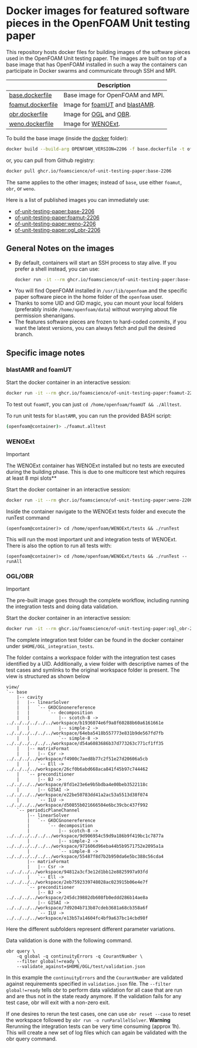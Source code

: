 # Docker images for featured software pieces in the OpenFOAM Unit testing paper

This repository hosts docker files for building images of the software pieces used in the OpenFOAM Unit testing paper.
The images are built on top of a base image that has OpenFOAM installed in such a way the containers can participate
in Docker swarms and communicate through SSH and MPI.

|                                               | Description |
|-----------------------------------------------|-------------|
| [base.dockerfile](docker/base.dockerfile)     | Base image for OpenFOAM and MPI. |
| [foamut.dockerfile](docker/foamut.dockerfile) | Image for [foamUT](https://github.com/FoamScience/foamUT) and [blastAMR](https://github.com/STFS-TUDa/blastAMR).|
| [obr.dockerfile](docker/ogl_obr.dockerfile)   | Image for [OGL](https://github.com/hpsim/OGL) and [OBR](https://github.com/hpsim/OBR). |
| [weno.dockerfile](docker/weno.dockerfile)     | Image for [WENOExt](https://github.com/WENO-OF/WENOEXT). |

To build the base image (inside the [docker](docker) folder):
```bash
docker build --build-arg OPENFOAM_VERSION=2206 -f base.dockerfile -t of-unit-testing-paper:base-2206 .
```
or, you can pull from Github registry:
```bash
docker pull ghcr.io/foamscience/of-unit-testing-paper:base-2206
```
The same applies to the other images; instead of `base`, use either `foamut`, `obr`, or `weno`.

Here is a list of published images you can immediately use:
- [of-unit-testing-paper:base-2206](https://github.com/FoamScience/of-unit-testing-paper/pkgs/container/of-unit-testing-paper/184606004?tag=base-2206)
- [of-unit-testing-paper:foamut-2206](https://github.com/FoamScience/of-unit-testing-paper/pkgs/container/of-unit-testing-paper/192371771?tag=foamut-2206)
- [of-unit-testing-paper:weno-2206](https://github.com/FoamScience/of-unit-testing-paper/pkgs/container/of-unit-testing-paper/184671721?tag=weno-2206)
- [of-unit-testing-paper:ogl_obr-2206](https://github.com/FoamScience/of-unit-testing-paper/pkgs/container/of-unit-testing-paper/185944382?tag=ogl_obr-2206)

## General Notes on the images

- By default, containers will start an SSH process to stay alive. If you prefer a shell instead, you can use:
    ```bash
    docker run -it --rm ghcr.io/foamscience/of-unit-testing-paper:base-2206 bash
    ```
- You will find OpenFOAM installed in `/usr/lib/openfoam` and the specific paper software piece in
  the home folder of the `openfoam` user.
- Thanks to some UID and GID magic, you can mount your local folders (preferably inside `/home/openfoam/data`)
  without worrying about file permission shenanigans.
- The features software pieces are frozen to hard-coded commits, if you want the latest versions, you can always
  fetch and pull the desired branch.

## Specific image notes

### blastAMR and foamUT

Start the docker container in an interactive session:
```bash
docker run -it --rm ghcr.io/foamscience/of-unit-testing-paper:foamut-2206 bash
```
To test out `foamUT`, you can just `cd /home/openfoam/foamUT && ./Alltest`.

To run unit tests for `blastAMR`, you can run the provided BASH script:
```bash
(openfoam@container)> ./foamut.alltest
```

### WENOExt

> [!IMPORTANT]
> The WENOExt container has WENOExt installed but no tests are executed during the building phase.
> This is due to one multicore test which requires at least 8 mpi slots**

Start the docker container in an interactive session:
```bash
docker run -it --rm ghcr.io/foamscience/of-unit-testing-paper:weno-2206 bash
```
Inside the container navigate to the WENOExt tests folder and execute the runTest command
```
(openfoam@container)> cd /home/openfoam/WENOExt/tests && ./runTest
```
This will run the most important unit and integration tests of WENOExt. There is also the option 
to run all tests with: 
```
(openfoam@container)> cd /home/openfoam/WENOExt/tests && ./runTest --runAll
```

### OGL/OBR

> [!IMPORTANT]
> The pre-built image goes through the complete workflow, including running the integration tests and doing data validation.

Start the docker container in an interactive session:
```bash
docker run -it --rm ghcr.io/foamscience/of-unit-testing-paper:ogl_obr-2206 bash
```

The complete integration test folder can be found in the docker container under `$HOME/OGL_integration_tests`.

The folder contains a workspace folder with the integration test cases identified by a UID.
Additionally, a view folder with descriptive names of the test cases and symlinks to the original
workspace folder is present. The view is structured as shown below
```
view/
`-- base
    |-- cavity
    |   |-- linearSolver
    |   |   `-- GKOCGnonereference
    |   |       `-- decomposition
    |   |           |-- scotch-8 -> ../../../../../../workspace/b1936074e6f9a8f60288b60a6161661e
    |   |           |-- simple-2 -> ../../../../../../workspace/64eba5418b557773e831b9de567fd7fb
    |   |           `-- simple-8 -> ../../../../../../workspace/d54a6083686b37d773263c771cf1ff35
    |   |-- matrixFormat
    |   |   |-- Csr -> ../../../../workspace/f4900c7aed8b77c2f51e27d20606a5cb
    |   |   `-- Ell -> ../../../../workspace/26cf0b6abd668aca841f45b97c744462
    |   `-- preconditioner
    |       |-- BJ -> ../../../../workspace/8fd1e23e6e9b5bdba4e00beb3522118c
    |       |-- GISAI -> ../../../../workspace/e22be50783dd41a2ac53a5513d38f074
    |       `-- ILU -> ../../../../workspace/d50855b021666504e6bc39cbc437f992
    `-- periodicPlaneChannel
        |-- linearSolver
        |   `-- GKOCGnonereference
        |       `-- decomposition
        |           |-- scotch-8 -> ../../../../../../workspace/9d906954c59d9a186b9f419bc1c7877a
        |           |-- simple-2 -> ../../../../../../workspace/971606d96eba44b5b9571752e2095a1a
        |           `-- simple-8 -> ../../../../../../workspace/55487f8d7b2b950da6e5bc388c56cda4
        |-- matrixFormat
        |   |-- Csr -> ../../../../workspace/94812a3cf3e12d1bb12e8825997a93fd
        |   `-- Ell -> ../../../../workspace/2eb7592339748028ac023915b06e4e7f
        `-- preconditioner
            |-- BJ -> ../../../../workspace/245dc39882db608fb0eddd286b14ae8a
            |-- GISAI -> ../../../../workspace/7d9204b713b87cdeb3681a68cb358a6f
            `-- ILU -> ../../../../workspace/e13b57a14604fc4bf9a637bc14cbd98f
```
Here the  different subfolders represent different parameter variations.  

Data validation is done with the following command.   

```
obr query \
    -q global -q continuityErrors -q CourantNumber \
    --filter global!=ready \
    --validate_against=$HOME/OGL/test/validation.json
```
In this example the `continuityErrors` and the `CourantNumber` are validated against requirements specified in `validation.json` file. The `--filter global!=ready` tells obr to perform data validation for all case that are run and are thus not in the state ready anymore. If the validation fails for any test case, obr will exit with a non-zero exit.

If one desires to rerun the test cases, one can use  `obr reset --case` to reset the workspace followed by `obr run -o runParallelSolver`. **Warning** Rerunning the integration tests can be very time consuming (approx 1h). This will create a new set of log files which can again be validated  with the obr query command.
